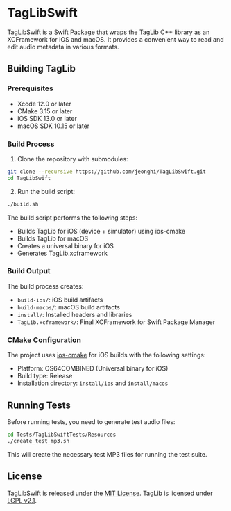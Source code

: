 # TagLibSwift

TagLibSwift is a Swift Package that wraps the [TagLib](https://github.com/taglib/taglib) C++ library as an XCFramework for iOS and macOS. It provides a convenient way to read and edit audio metadata in various formats.

## Building TagLib

### Prerequisites

- Xcode 12.0 or later
- CMake 3.15 or later
- iOS SDK 13.0 or later
- macOS SDK 10.15 or later

### Build Process

1. Clone the repository with submodules:

```bash
git clone --recursive https://github.com/jeonghi/TagLibSwift.git
cd TagLibSwift
```

2. Run the build script:

```bash
./build.sh
```

The build script performs the following steps:

- Builds TagLib for iOS (device + simulator) using ios-cmake
- Builds TagLib for macOS
- Creates a universal binary for iOS
- Generates TagLib.xcframework

### Build Output

The build process creates:

- `build-ios/`: iOS build artifacts
- `build-macos/`: macOS build artifacts
- `install/`: Installed headers and libraries
- `TagLib.xcframework/`: Final XCFramework for Swift Package Manager

### CMake Configuration

The project uses [ios-cmake](https://github.com/leetal/ios-cmake) for iOS builds with the following settings:

- Platform: OS64COMBINED (Universal binary for iOS)
- Build type: Release
- Installation directory: `install/ios` and `install/macos`

## Running Tests

Before running tests, you need to generate test audio files:

```bash
cd Tests/TagLibSwiftTests/Resources
./create_test_mp3.sh
```

This will create the necessary test MP3 files for running the test suite.

## License

TagLibSwift is released under the [MIT License](LICENSE). TagLib is licensed under [LGPL v2.1](https://github.com/taglib/taglib/blob/master/COPYING.LGPL).
